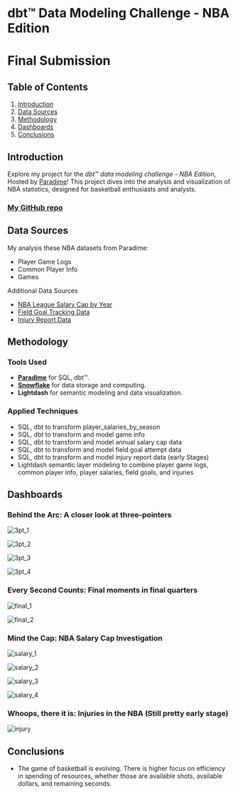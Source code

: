 # dbt™ Data Modeling Challenge - NBA Edition

# Final Submission

## Table of Contents
1. [Introduction](#introduction)
2. [Data Sources](#data-sources)
3. [Methodology](#methodology)
4. [Dashboards](#dashboards)
5. [Conclusions](#conclusions)

## Introduction
Explore my project for the _dbt™ data modeling challenge - NBA Edition_, Hosted by [Paradime](https://www.paradime.io/)! This project dives into the analysis and visualization of NBA statistics, designed for basketball enthusiasts and analysts.

### [My GitHub repo](https://github.com/paradime-io/paradime-dbt-nba-data-challenge/tree/nba-spence-perry)

## Data Sources
My analysis these NBA datasets from Paradime:
- Player Game Logs
- Common Player Info
- Games

Additional Data Sources
- [NBA League Salary Cap by Year](https://basketball.realgm.com/nba/info/salary_cap)
- [Field Goal Tracking Data](https://www.basketball-reference.com/)
- [Injury Report Data](https://www.prosportstransactions.com/)

## Methodology
### Tools Used
- **[Paradime](https://www.paradime.io/)** for SQL, dbt™.
- **[Snowflake](https://www.snowflake.com/)** for data storage and computing.
- **Lightdash** for semantic modeling and data visualization.

### Applied Techniques
- SQL, dbt to transform player_salaries_by_season
- SQL, dbt to transform and model game info
- SQL, dbt to transform and model annual salary cap data
- SQL, dbt to transform and model field goal attempt data
- SQL, dbt to transform and model injury report data (early Stages)
- Lightdash semantic layer modeling to combine player game logs, common player info, player salaries, field goals, and injuries


## Dashboards

### Behind the Arc: A closer look at three-pointers

![3pt_1](https://github.com/paradime-io/paradime-dbt-nba-data-challenge/blob/nba-spence-perry/screenshots/3pt/cap1.png?raw=true)

![3pt_2](https://github.com/paradime-io/paradime-dbt-nba-data-challenge/blob/nba-spence-perry/screenshots/3pt/cap2.png?raw=true)

![3pt_3](https://github.com/paradime-io/paradime-dbt-nba-data-challenge/blob/nba-spence-perry/screenshots/3pt/cap3.png?raw=true)

![3pt_4](https://github.com/paradime-io/paradime-dbt-nba-data-challenge/blob/nba-spence-perry/screenshots/3pt/cap4.png?raw=true)

### Every Second Counts: Final moments in final quarters

![final_1](https://github.com/paradime-io/paradime-dbt-nba-data-challenge/blob/nba-spence-perry/screenshots/final_seconds/cap1.png?raw=true)

![final_2](https://github.com/paradime-io/paradime-dbt-nba-data-challenge/blob/nba-spence-perry/screenshots/final_seconds/cap2.png?raw=true)

### Mind the Cap: NBA Salary Cap Investigation

![salary_1](https://github.com/paradime-io/paradime-dbt-nba-data-challenge/blob/nba-spence-perry/screenshots/salary/cap1.png?raw=true)

![salary_2](https://github.com/paradime-io/paradime-dbt-nba-data-challenge/blob/nba-spence-perry/screenshots/salary/cap2.png?raw=true)

![salary_3](https://github.com/paradime-io/paradime-dbt-nba-data-challenge/blob/nba-spence-perry/screenshots/salary/cap3.png?raw=true)

![salary_4](https://github.com/paradime-io/paradime-dbt-nba-data-challenge/blob/nba-spence-perry/screenshots/salary/cap4.png?raw=true)

### Whoops, there it is: Injuries in the NBA (Still pretty early stage)
![injury](https://github.com/paradime-io/paradime-dbt-nba-data-challenge/blob/nba-spence-perry/screenshots/injury/cap1.png?raw=true)

## Conclusions

- The game of basketball is evolving. There is higher focus on efficiency in spending of resources, whether those are available shots, available dollars, and remaining seconds.


